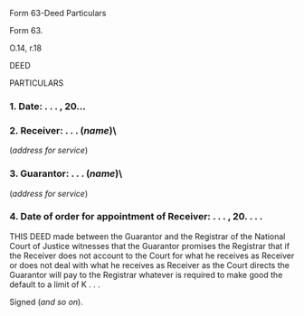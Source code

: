 Form 63-Deed Particulars

Form 63.

O.14, r.18

DEED

PARTICULARS

### 1\. Date: . . . , 20\...

### 2\. Receiver: . . . (*name*)\
(*address for service*)

### 3\. Guarantor: . . . (*name*)\
(*address for service*)

### 4\. Date of order for appointment of Receiver: . . . , 20. . . .

THIS DEED made between the Guarantor and the Registrar of the National
Court of Justice witnesses that the Guarantor promises the Registrar
that if the Receiver does not account to the Court for what he receives
as Receiver or does not deal with what he receives as Receiver as the
Court directs the Guarantor will pay to the Registrar whatever is
required to make good the default to a limit of K . . .

Signed (*and so on*).

